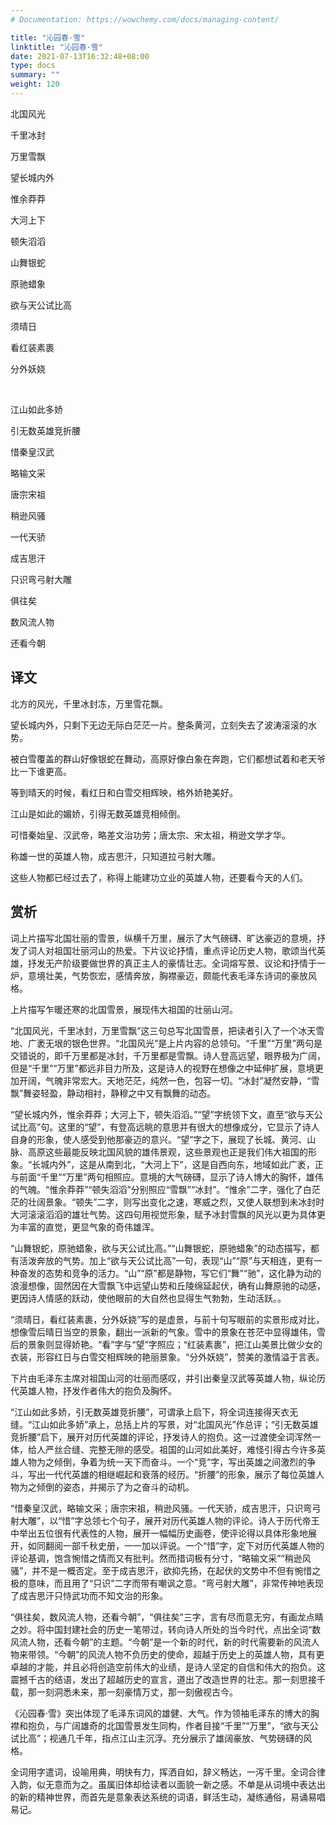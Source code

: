 ```yaml
---
# Documentation: https://wowchemy.com/docs/managing-content/

title: "沁园春·雪"
linktitle: "沁园春·雪"
date: 2021-07-13T16:32:48+08:00
type: docs
summary: ""
weight: 120
---
```


<!--more-->

<div class="poetry">

北国风光

千里冰封

万里雪飘

望长城内外

惟余莽莽

大河上下

顿失滔滔

山舞银蛇

原驰蜡象

欲与天公试比高

须晴日

看红装素裹

分外妖娆

<br>

江山如此多娇

引无数英雄竞折腰

惜秦皇汉武

略输文采

唐宗宋祖

稍逊风骚

一代天骄

成吉思汗

只识弯弓射大雕

俱往矣

数风流人物

还看今朝

</div>

## 译文

北方的风光，千里冰封冻，万里雪花飘。

望长城内外，只剩下无边无际白茫茫一片。整条黄河，立刻失去了波涛滚滚的水势。

被白雪覆盖的群山好像银蛇在舞动，高原好像白象在奔跑，它们都想试着和老天爷比一下谁更高。

等到晴天的时候，看红日和白雪交相辉映，格外娇艳美好。

江山是如此的媚娇，引得无数英雄竞相倾倒。

可惜秦始皇、汉武帝，略差文治功劳；唐太宗、宋太祖，稍逊文学才华。

称雄一世的英雄人物，成吉思汗，只知道拉弓射大雕。

这些人物都已经过去了，称得上能建功立业的英雄人物，还要看今天的人们。

## 赏析

词上片描写北国壮丽的雪景，纵横千万里，展示了大气磅礴、旷达豪迈的意境，抒发了词人对祖国壮丽河山的热爱。下片议论抒情，重点评论历史人物，歌颂当代英雄，抒发无产阶级要做世界的真正主人的豪情壮志。全词熔写景、议论和抒情于一炉，意境壮美，气势恢宏，感情奔放，胸襟豪迈，颇能代表毛泽东诗词的豪放风格。

上片描写乍暖还寒的北国雪景，展现伟大祖国的壮丽山河。

“北国风光，千里冰封，万里雪飘”这三句总写北国雪景，把读者引入了一个冰天雪地、广袤无垠的银色世界。“北国风光”是上片内容的总领句。“千里”“万里”两句是交错说的，即千万里都是冰封，千万里都是雪飘。诗人登高远望，眼界极为广阔，但是“千里”“万里”都远非目力所及，这是诗人的视野在想像之中延伸扩展，意境更加开阔，气魄非常宏大。天地茫茫，纯然一色，包容一切。“冰封”凝然安静，“雪飘”舞姿轻盈，静动相衬，静穆之中又有飘舞的动态。

“望长城内外，惟余莽莽；大河上下，顿失滔滔。”“望”字统领下文，直至“欲与天公试比高”句。这里的“望”，有登高远眺的意思并有很大的想像成分，它显示了诗人自身的形象，使人感受到他那豪迈的意兴。“望”字之下，展现了长城、黄河、山脉、高原这些最能反映北国风貌的雄伟景观，这些景观也正是我们伟大祖国的形象。“长城内外”，这是从南到北，“大河上下”，这是自西向东，地域如此广袤，正与前面“千里”“万里”两句相照应。意境的大气磅礴，显示了诗人博大的胸怀，雄伟的气魄。“惟余莽莽”“顿失滔滔”分别照应“雪飘”“冰封”。“惟余”二字，强化了白茫茫的壮阔景象。“顿失”二字，则写出变化之速，寒威之烈，又使人联想到未冰封时大河滚滚滔滔的雄壮气势。这四句用视觉形象，赋予冰封雪飘的风光以更为具体更为丰富的直觉，更显气象的奇伟雄浑。

“山舞银蛇，原驰蜡象，欲与天公试比高。”“山舞银蛇，原驰蜡象”的动态描写，都有活泼奔放的气势。加上“欲与天公试比高”一句，表现“山”“原”与天相连，更有一种奋发的态势和竞争的活力。“山”“原”都是静物，写它们“舞”“驰”，这化静为动的浪漫想像，固然因在大雪飘飞中远望山势和丘陵绵延起伏，确有山舞原驰的动感，更因诗人情感的跃动，使他眼前的大自然也显得生气勃勃，生动活跃。。

“须晴日，看红装素裹，分外妖娆”写的是虚景，与前十句写眼前的实景形成对比，想像雪后晴日当空的景象，翻出一派新的气象。雪中的景象在苍茫中显得雄伟，雪后的景象则显得娇艳。“看”字与“望”字照应；“红装素裹”，把江山美景比做少女的衣装，形容红日与白雪交相辉映的艳丽景象。“分外妖娆”，赞美的激情溢于言表。

下片由毛泽东主席对祖国山河的壮丽而感叹，并引出秦皇汉武等英雄人物，纵论历代英雄人物，抒发作者伟大的抱负及胸怀。

“江山如此多娇，引无数英雄竞折腰”，可谓承上启下，将全词连接得天衣无缝。“江山如此多娇”承上，总括上片的写景，对“北国风光”作总评；“引无数英雄竞折腰”启下，展开对历代英雄的评论，抒发诗人的抱负。这一过渡使全词浑然一体，给人严丝合缝、完整无隙的感受。祖国的山河如此美好，难怪引得古今许多英雄人物为之倾倒，争着为统一天下而奋斗。一个“竞”字，写出英雄之间激烈的争斗，写出一代代英雄的相继崛起和衰落的经历。“折腰”的形象，展示了每位英雄人物为之倾倒的姿态，并揭示了为之奋斗的动机。

“惜秦皇汉武，略输文采；唐宗宋祖，稍逊风骚。一代天骄，成吉思汗，只识弯弓射大雕”，以“惜”字总领七个句子，展开对历代英雄人物的评论。诗人于历代帝王中举出五位很有代表性的人物，展开一幅幅历史画卷，使评论得以具体形象地展开，如同翻阅一部千秋史册，一一加以评说。一个“惜”字，定下对历代英雄人物的评论基调，饱含惋惜之情而又有批判。然而措词极有分寸，“略输文采”“稍逊风骚”，并不是一概否定。至于成吉思汗，欲抑先扬，在起伏的文势中不但有惋惜之极的意味，而且用了“只识”二字而带有嘲讽之意。“弯弓射大雕”，非常传神地表现了成吉思汗只恃武功而不知文治的形象。

“俱往矣，数风流人物，还看今朝”，“俱往矣”三字，言有尽而意无穷，有画龙点睛之妙。将中国封建社会的历史一笔带过，转向诗人所处的当今时代，点出全词“数风流人物，还看今朝”的主题。“今朝”是一个新的时代，新的时代需要新的风流人物来带领。“今朝”的风流人物不负历史的使命，超越于历史上的英雄人物，具有更卓越的才能，并且必将创造空前伟大的业绩，是诗人坚定的自信和伟大的抱负。这震撼千古的结语，发出了超越历史的宣言，道出了改造世界的壮志。那一刻思接千载，那一刻洞悉未来，那一刻豪情万丈，那一刻傲视古今。

《沁园春·雪》突出体现了毛泽东词风的雄健、大气。作为领袖毛泽东的博大的胸襟和抱负，与广阔雄奇的北国雪景发生同构，作者目接“千里”“万里”，“欲与天公试比高”；视通几千年，指点江山主沉浮。充分展示了雄阔豪放、气势磅礴的风格。

全词用字遣词，设喻用典，明快有力，挥洒自如，辞义畅达，一泻千里。全词合律入韵，似无意而为之。虽属旧体却给读者以面貌一新之感。不单是从词境中表达出的新的精神世界，而首先是意象表达系统的词语，鲜活生动，凝练通俗，易诵易唱易记。
